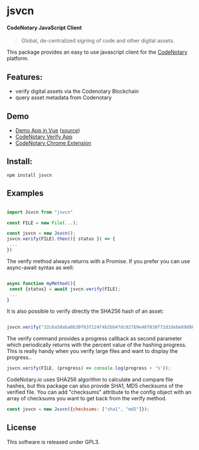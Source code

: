 # jsvcn

#### CodeNotary JavaScript Client 

> Global, de-centralized signing of code and other digital assets.

This package provides an easy to use javascript client for the [CodeNotary](https://www.codenotary.io)
platform. 

## Features: 

- verify digital assets via the Codenotary Blockchain
- query asset metadata from Codenotary  

## Demo

- [Demo App in Vue](https://vchain-us.github.io/jsvcn/) ([source](https://github.com/vchain-us/jsvcn/tree/master/example))
- [CodeNotary Verify App](https://verify.codenotary.io/)
- [CodeNotary Chrome Extension](https://chrome.google.com/webstore/detail/vchain-codenotary-downloa/mnloemedehacppeggbipipjlphdjpjcb)

## Install: 

``` 
npm install jsvcn

```


## Examples

```javascript

import Jsvcn from "jsvcn"

const FILE = new File(...);

const jsvcn = new Jsvcn();
jsvcn.verify(FILE).then(({ status }) => {
 ...
})

```

The verify method always returns with a Promise. 
If you prefer you can use async-await syntax as well: 

``` javascript

async function myMethod(){
 const {status} = await jsvcn.verify(FILE);
 ...
}

```

It is also possible to verify directly the SHA256 hash of an asset: 

``` javascript

jsvcn.verify("32c6a50aba0b30f63f124f4b2bb47dc027b9e48f838f71d1debe69d8680ecf70");

``` 

The verify command provides a progress callback as second parameter which periodically returns with the percent value of the hashing progress. This is really handy when you verify large files and want to display the progress..

``` javascript
jsvcn.verify(FILE, (progress) => console.log(progress + '%'));

``` 

CodeNotary.io uses SHA256 algorithm to calculate and compare file hashes, but this package can also provide SHA1, MD5 checksums of the verified file. You can add "checksums" attribute to the config object with an array of checksums you want to get back from the verify method.

``` javascript
const jsvcn = new Jsvcn({checksums: ["sha1", "md5"]});

``` 

## License

This software is released under GPL3.